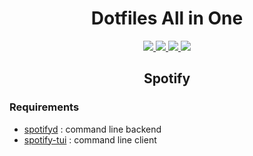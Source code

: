 <h1 align="center">Dotfiles All in One</h1>

<p align="center">
  <a href="#macos">
    <img src="https://img.shields.io/badge/macOS-Monterey-7535CB.svg?style=flat-square"/>
  </a>
  <a href="#spotify">
    <img src="https://img.shields.io/badge/Spotify-1ED760.svg?style=flat-square&logo=spotify&logoColor=white"/>
  </a>
  <a href="#firefox">
    <img src="https://img.shields.io/badge/Firefox%20Nightly-FF7139.svg?style=flat-square&logo=Firefox-Browser&logoColor=purple"/>
  </a>
  <a href="#neovim">
    <img src="https://img.shields.io/badge/NeoVim-v0.6.0-%2357A143.svg?&style=flat-square&logo=neovim&labelColor=white"/>
  </a>
  
  
  
  
</p>

<h2 id="spotify" align="center">Spotify</h2>
<h3>Requirements</h3>

- [spotifyd](https://github.com/Spotifyd/spotifyd) : command line backend
- [spotify-tui](https://github.com/Rigellute/spotify-tui) : command line client
